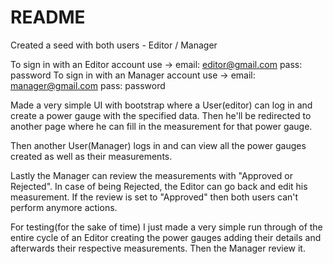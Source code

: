 # README
Created a seed with both users - Editor / Manager 

To sign in with an Editor  account use -> email: editor@gmail.com  pass: password
To sign in with an Manager account use -> email: manager@gmail.com pass: password

Made a very simple UI with bootstrap where a User(editor) can log in and create a power gauge with the specified data. Then he'll be redirected to another page where he can fill in the measurement for that power gauge. 

Then another User(Manager) logs in and can view all the power gauges created as well as their measurements. 

Lastly the Manager can review the measurements with "Approved or Rejected".
In case of being Rejected, the Editor can go back and edit his measurement. If the review is set to "Approved" then both users can't perform anymore actions.

For testing(for the sake of time) I just made a very simple run through of the entire cycle of an Editor creating the power gauges adding their details and afterwards their respective measurements.
Then the Manager review it.  